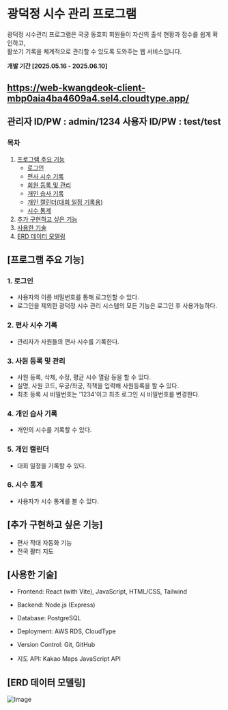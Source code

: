 # 광덕정 시수 관리 프로그램

광덕정 시수관리 프로그램은 국궁 동호회 회원들이 자신의 출석 현황과 점수를 쉽게 확인하고, <br>
활쏘기 기록을 체계적으로 관리할 수 있도록 도와주는 웹 서비스입니다.

**개발 기간 [2025.05.16 - 2025.06.10]**

https://web-kwangdeok-client-mbp0aia4ba4609a4.sel4.cloudtype.app/
<br><br> 관리자 ID/PW : admin/1234
사용자 ID/PW : test/test
---

### 목차

1. [프로그램 주요 기능](#프로그램-주요-기능)
   - [로그인](#1-로그인)
   - [편사 시수 기록](#2-편사-시수-기록)
   - [회원 등록 및 관리](#3-사원-등록-및-관리)
   - [개인 습사 기록](#4-개인-습사-기록)
   - [개인 캘린더(대회 일정 기록용)](#5-개인-캘린더)
   - [시수 통계](#6-시수-통계)
2. [추가 구현하고 싶은 기능](#추가-구현하고-싶은-기능)
3. [사용한 기술](#사용한-기술)
4. [ERD 데이터 모델링](#erd-데이터-모델링)


## [프로그램 주요 기능]

### 1. 로그인

- 사용자의 이름 비밀번호를 통해 로그인할 수 있다.
- 로그인을 제외한 광덕정 시수 관리 시스템의 모든 기능은 로그인 후 사용가능하다.

### 2. 편사 시수 기록

- 관리자가 사원들의 편사 시수를 기록한다.

### 3. 사원 등록 및 관리

- 사원 등록, 삭제, 수정, 평균 시수 열람 등을 할 수 있다.
- 실명, 사원 코드, 우궁/좌궁, 직책을 입력해 사원등록을 할 수 있다.
- 최초 등록 시 비밀번호는 '1234'이고 최초 로그인 시 비밀번호를 변경한다.

### 4. 개인 습사 기록

- 개인의 시수를 기록할 수 있다.

### 5. 개인 캘린더

- 대회 일정을 기록할 수 있다.

### 6. 시수 통계

- 사용자가 시수 통계를 볼 수 있다.

## [추가 구현하고 싶은 기능]

- 편사 작대 자동화 기능
- 전국 활터 지도

## [사용한 기술]

- Frontend: React (with Vite), JavaScript, HTML/CSS, Tailwind

- Backend: Node.js (Express)

- Database: PostgreSQL

- Deployment: AWS RDS, CloudType

- Version Control: Git, GitHub

- 지도 API: Kakao Maps JavaScript API

## [ERD 데이터 모델링]

![Image](https://github.com/user-attachments/assets/8b360b2b-d4dc-43cc-9134-b0d03f22118a)

